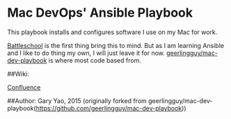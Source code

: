 # Mac DevOps' Ansible Playbook

This playbook installs and configures software I use on my Mac for work.

[Battleschool](http://spencer.gibb.us/blog/2014/02/03/introducing-battleschool) is the first thing bring this to mind. But as I am learning Ansible and I like to do thing my own, I will just leave it for now.
[geerlingguy/mac-dev-playbook](https://github.com/geerlingguy/mac-dev-playbook) is where most code based from.

##Wiki:

[Confluence](https://garyjyao.atlassian.net/wiki/display/PROJ/Ansible+mac-devops-playbook)

##Author:
Gary Yao, 2015 (originally forked from geerlingguy/mac-dev-playbook(https://github.com/geerlingguy/mac-dev-playbook))